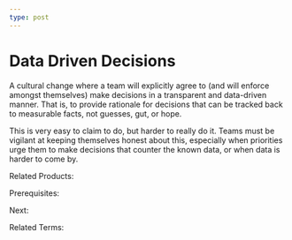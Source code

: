 ```yaml
---
type: post
---
```

# Data Driven Decisions

A cultural change where a team will explicitly agree to (and will enforce amongst themselves) make decisions in a transparent and data-driven manner.  That is, to provide rationale for decisions that can be tracked back to measurable facts, not guesses, gut, or hope.

This is very easy to claim to do, but harder to really do it. Teams must be vigilant at keeping themselves honest about this, especially when priorities urge them to make decisions that counter the known data, or when data is harder to come by.

Related Products:

Prerequisites:

Next:

Related Terms:

